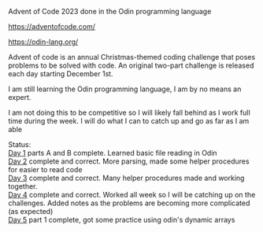 Advent of Code 2023 done in the Odin programming language

https://adventofcode.com/

https://odin-lang.org/

Advent of code is an annual Christmas-themed coding challenge that poses problems to be solved with code. An original two-part challenge is released each day starting December 1st.

I am still learning the Odin programming language, I am by no means an expert.

I am not doing this to be competitive so I will likely fall behind as I work full time during the week. I will do what I can to catch up and go as far as I am able

Status: <br>
<a href="https://adventofcode.com/2023/day/1">Day 1</a> parts A and B complete. Learned basic file reading in Odin<br>
<a href="https://adventofcode.com/2023/day/2">Day 2</a> complete and correct. More parsing, made some helper procedures for easier to read code<br>
<a href="https://adventofcode.com/2023/day/3">Day 3</a> complete and correct. Many helper procedures made and working together.<br>
<a href="https://adventofcode.com/2023/day/4">Day 4</a> complete and correct. Worked all week so I will be catching up on the challenges. Added notes as the problems are becoming more complicated (as expected)<br>
<a href="https://adventofcode.com/2023/day/5">Day 5</a> part 1 complete, got some practice using odin's dynamic arrays<br>